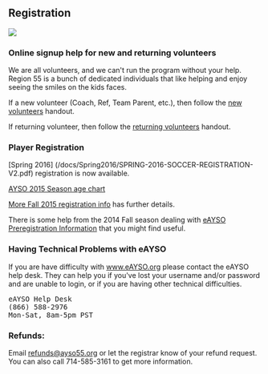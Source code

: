 ## Registration

<a href="http://www.eayso.org/" target="_blank"><img src="http://www.ayso.org/Assets/For+Volunteers/Resources/Marketing+Toolkit/eayso_signup_btn.png" border="0"></a>

### Online signup help for new and returning volunteers

We are all volunteers, and we can't run the program without your help. Region 55 is a bunch of dedicated individuals that like helping and enjoy seeing the smiles on the kids faces.

If a new volunteer (Coach, Ref, Team Parent, etc.), then follow the [new volunteers](/docs/Fall2015/New%20volunteers.pdf) handout.

If returning volunteer, then follow the [returning volunteers](/docs/Fall2015/Returning%20volunteers.pdf) handout.

### Player Registration

[Spring 2016] (/docs/Spring2016/SPRING-2016-SOCCER-REGISTRATION-V2.pdf) registration is now available.

<!--
[Registration flyer](/docs/Fall2015/2015%20Registration%20Flyer.pdf)
-->

[AYSO 2015 Season age chart](/docs/Fall2015/Age%20Guide%20for%202015-2016%20Season.pdf)

[More Fall 2015 registration info](/docs/Fall2015/Fall%20Registration%202015%20info.pdf) has further details.

There is some help from the 2014 Fall season dealing with [eAYSO Preregistration Information](/docs/Fall2014/eAYSO%20Pre-Registration%20info.pdf) that you might find useful.

<!--
### Spring 2015 Soccer Registration

[Spring Soccer Information](/docs/Spring2015/Spring-2015-Soccer-Registration.pdf) is now available. Spring is Coach Select (coaches put together their teams). If you are interested in
coaching (forming a team), please contact our Spring Director (see [Division Coordinators](division-coordinators.html) page). All coaches are subject
to approval and not guaranteed a team.


### Late Registration

Mail two signed copies of the registration form (fill out at www.eayso.org) and the late registration fee of $160.00 to:

AYSO Region 55</br>
PO Box 1852</br>
Huntington Beach, CA 92647</br>

If there is a spot available on a team, your player will be placed.  If not, your player will be placed on a waiting list.  Please note, we get drops and do take players from the wait list.  October 1, 2014 is the last date to place a player on a team.  If your player is not placed, a full refund will be issued.

If you have any questions, please email registrar@ayso55.org or call 714/488-5063.



-->

### Having Technical Problems with eAYSO

If you are have difficulty with www.eAYSO.org please contact the eAYSO help desk. They can help you if you've lost your username and/or password and are unable to login, or if you are having other technical difficulties.

<pre>
eAYSO Help Desk
(866) 588-2976
Mon-Sat, 8am-5pm PST
</pre>


### Refunds:

Email [refunds@ayso55.org](mailto:refunds@ayso55.org) or let the registrar know of your refund request. You can also call 714-585-3161 to get more information.
